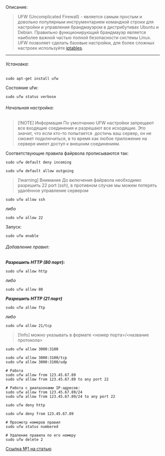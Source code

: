 Описание:

> UFW (Uncomplicated Firewall) - является самым простым и довольно  популярным инструментарием командной строки для настройки и управления брандмауэром в дистрибутивах Ubuntu и Debian. Правильно функционирующий брандмауэр является наиболее важной частью полной безопасности системы Linux. UFW позволяет сделать базовые настройки, для более сложных настроек используйте [iptables](https://1cloud.ru/help/security/ispolzovanie-iptables-na-linux).

---
###### Установка:
```
sudo apt-get install ufw
```

Состояние ufw:
```
sudo ufw status verbose
```

###### Начальная настройка:

> [!NOTE] Информация
> По умолчанию UFW настройки запрещают все входящие соединения и разрешают все исходящие. Это значит, что если кто-то попытается  достичь ваш сервер, он не сможет подключиться, в то время как любое приложение на сервере имеет доступ к внешним соединениям.  
 
Cоответствующие правила файрвола прописываются так:

```
sudo ufw default deny incoming

sudo ufw default allow outgoing
```

> [!warning] Внимание
> До включения файрвола необходимо разрешить 22 port (ssh), в противном случае мы можем потерять удалённое управление сервером

```
sudo ufw allow ssh
```
*либо*
```
sudo ufw allow 22
```

Запуск:

```
sudo ufw enable
```

###### Добавление правил:

***Разрешить HTTP (80 порт):***

```
sudo ufw allow http
```
*либо*
```
sudo ufw allow 80
```

***Разрешить HTTP (21 порт)***

```
sudo ufw allow ftp
```
*либо*
```
sudo ufw allow 21/tcp
```

> [!info]
> можно указывать в формате <номер порта>/<название протокола>

```
sudo ufw allow 3000:3100
```
```
sudo ufw allow 3000:3100/tcp
sudo ufw allow 3000:3100/udp
```

```
# Работа 
sudo ufw allow from 123.45.67.89
sudo ufw allow from 123.45.67.89 to any port 22
```

```
# Работа с диапазонами IP-адресов:
sudo ufw allow from 123.45.67.89/24
sudo ufw allow from 123.45.67.89/24 to any port 22
```

```
sudo ufw deny http
```
```
sudo ufw deny from 123.45.67.89
```

```
# Просмотр номеров правил
sudo ufw status numbered
```

```
# Удаление правила по его номеру
sudo ufw delete 2
```


[Ссылка №1 на статью](https://selectel.ru/blog/tutorials/how-to-configure-firewall-with-ufw-on-ubuntu-20/)
